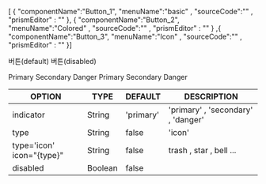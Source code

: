 <!--split:basic-->
[ { "componentName":"Button_1", "menuName":"basic" , "sourceCode":"" , "prismEditor" : "" }, { "componentName":"Button_2", "menuName":"Colored" , "sourceCode":"" , "prismEditor" : "" } ,{ "componentName":"Button_3", "menuName":"Icon" , "sourceCode":"" , "prismEditor" : "" }]

<!--split:Button_1:sourceCode-->

<gt-panel>
  <template #title>Default</template>
  <template #box>
    <gt-button>버튼(default)</gt-button>
    <gt-button :disabled="true">버튼(disabled)</gt-button>
  </template>
</gt-panel>

<!--split:Button_1:prismEditor-->

<gt-button>버튼(default)</gt-button>
<gt-button :disabled="true">버튼(disabled)</gt-button>


<!--split:Button_2:sourceCode-->

<gt-panel>
  <template #title>Colored</template>
  <template #box>
    <gt-button indicator="primary" style="margin-right:10px;">버튼(Primary)</gt-button>
    <gt-button indicator="secondary" style="margin-right:10px;">버튼(Secondary)</gt-button>
    <gt-button indicator="danger" style="margin-right:10px;">버튼(Danger)</gt-button>
    <gt-button indicator="primary" style="margin-right:10px;" :disabled="true">
      버튼(Primary)
    </gt-button>
    <gt-button indicator="secondary" style="margin-right:10px;" :disabled="true">
      버튼(Secondary)
    </gt-button>
    <gt-button indicator="danger" style="margin-right:10px;" :disabled="true">
      버튼(Danger)
    </gt-button>
    <gt-button indicator="primary" invert="true" style="margin-right:10px;">버튼(Primary)</gt-button>
    <gt-button indicator="secondary" invert="true" style="margin-right:10px;">버튼(Secondary)</gt-button>
    <gt-button indicator="danger" invert="true" style="margin-right:10px;">버튼(Danger)</gt-button>
  </template>
</gt-panel>

<!--split:Button_2:prismEditor-->

<gt-button indicator="primary">Primary</gt-button>
<gt-button indicator="secondary">Secondary</gt-button>
<gt-button indicator="danger">Danger</gt-button>
<gt-button indicator="primary" :disabled="true">
  Primary
</gt-button>
<gt-button indicator="secondary" :disabled="true">
  Secondary
</gt-button>
<gt-button indicator="danger" :disabled="true">
  Danger
</gt-button>

<!--split:Button_3:sourceCode-->

<gt-panel>
  <template #title>아이콘 버튼</template>
  <template #box>
    <gt-button type="icon" icon="trash" ></gt-button>
    <gt-button type="icon" icon="check" ></gt-button>
    <gt-button type="icon" icon="heart" ></gt-button>
    <gt-button type="icon" icon="cog" ></gt-button>
    <gt-button type="icon" icon="label" ></gt-button>
    <gt-button type="icon" icon="mail" ></gt-button>
    <gt-button type="icon" icon="memo" ></gt-button>
    <gt-button type="icon" icon="message" ></gt-button>
    <gt-button type="icon" icon="plus" ></gt-button>
    <gt-button type="icon" icon="minus" ></gt-button>
    <gt-button type="icon" icon="bell" ></gt-button>
    <gt-button type="icon" icon="lock" ></gt-button>
    <gt-button type="icon" icon="paperclip" ></gt-button>
    <gt-button type="icon" icon="search" ></gt-button>
    <gt-button type="icon" icon="star" ></gt-button>
    <gt-button type="icon" icon="star-cancel" ></gt-button>
    <gt-button type="icon" icon="user" ></gt-button>
    <gt-button type="icon" icon="print" ></gt-button>
 </template>
</gt-panel>    

<!--split:Button_3:prismEditor-->

<gt-button type="icon" icon="trash" />
<gt-button type="icon" icon="check" />
<gt-button type="icon" icon="heart" />
<gt-button type="icon" icon="cog" />
<gt-button type="icon" icon="label" />
<gt-button type="icon" icon="mail" />
<gt-button type="icon" icon="memo" />
<gt-button type="icon" icon="message" />
<gt-button type="icon" icon="plus" />
<gt-button type="icon" icon="minus" />
<gt-button type="icon" icon="bell" />
<gt-button type="icon" icon="lock" />
<gt-button type="icon" icon="paperclip" />
<gt-button type="icon" icon="search" />
<gt-button type="icon" icon="star" />
<gt-button type="icon" icon="star-cancel" />
<gt-button type="icon" icon="user" />
<gt-button type="icon" icon="print" />

<!--split:props-->

| OPTION | TYPE | DEFAULT | DESCRIPTION |
|--|--|--|----| 
| indicator | String | 'primary' | 'primary' , 'secondary' , 'danger'  |
| type | String | false |'icon' |
| type='icon' icon="{type}" | String | false | trash , star , bell ... |
| disabled | Boolean | false |  |